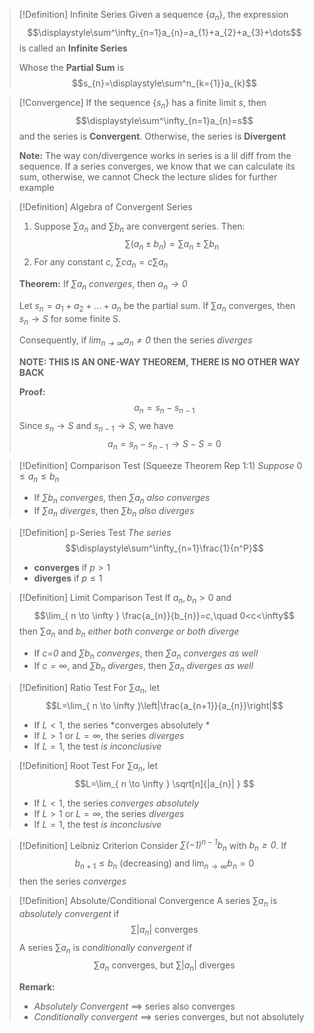 >[!Definition] Infinite Series
>Given a sequence {$a_{n}$}, the expression 
>$$\displaystyle\sum^\infty_{n=1}a_{n}=a_{1}+a_{2}+a_{3}+\dots$$
>is called an **Infinite Series**
>
>Whose the **Partial Sum** is
>$$s_{n}=\displaystyle\sum^n_{k={1}}a_{k}$$

>[!Convergence]
>If the sequence {$s_{n}$} has a finite limit $s$, then $$\displaystyle\sum^\infty_{n=1}a_{n}=s$$
>and the series is **Convergent**.
> Otherwise, the series is **Divergent**
> 
> **Note:** The way con/divergence works in series is a lil diff from the sequence. If a series converges, we know that we can calculate its sum, otherwise, we cannot
> Check the lecture slides for further example
> 

>[!Definition] Algebra of Convergent Series
>1. Suppose $\sum a_{n}$ and $\sum b_{n}$ are convergent series. Then:
> $$\sum(a_{n}\pm b_{n})=\sum a_{n}\pm \sum b_{n}$$
> 2. For any constant $c$, $\sum ca_{n}=c\sum a_{n}$
>    
>**Theorem:**
> If *$\sum a_{n}$ converges*, then *$a_{n}\to 0$*
> 
> Let $s_{n}=a_{1}+a_{2}+\dots+a_{n}$ be the partial sum. If $\sum a_{n}$ converges, then $s_{n}\to S$ for some finite S.
> 
> Consequently, if *$\lim_{ n \to \infty }a_{n}\neq 0$* then the series *diverges*
> 
>**NOTE: THIS IS AN ONE-WAY THEOREM, THERE IS NO OTHER WAY BACK**
> 
> **Proof:**
> $$a_{n}=s_{n}-s_{n-1}$$
> Since $s_{n}\to S$ and $s_{n-1}\to S$, we have
> $$a_{n}=s_{n}-s_{n-1}\to S-S=0$$

>[!Definition] Comparison Test (Squeeze Theorem Rep 1:1)
>*Suppose* $0\leq a_{n}\leq b_{n}$
>- If *$\sum b_{n}$ converges*, then *$\sum a_{n}$ also converges*
>- If *$\sum a_{n}$ diverges*, then *$\sum b_{n}$ also diverges*

>[!Definition] p-Series Test
>*The series*
>$$\displaystyle\sum^\infty_{n=1}\frac{1}{n^P}$$
>- **converges** if $p>1$ 
>- **diverges** if $p\leq{1}$

>[!Definition] Limit Comparison Test
>If $a_{n},b_{n}>0$ and
>$$\lim_{ n \to \infty } \frac{a_{n}}{b_{n}}=c,\quad 0<c<\infty$$
>then $\sum a_{n}$ and $b_{n}$ *either both converge or both diverge*
>- If *c=0* and *$\sum b_{n}$ converges*, then *$\sum a_{n}$ converges as well*
>- If *$c=\infty$*, and *$\sum b_{n}$ diverges*, then *$\sum a_{n}$ diverges as well*

>[!Definition] Ratio Test
>For $\sum a_{n}$, let 
>$$L=\lim_{ n \to \infty }\left|\frac{a_{n+1}}{a_{n}}\right|$$
>- If $L<1$, the series *converges absolutely *
>- If $L>1$ or $L=\infty$, the series *diverges*
>- If $L=1$, the test *is inconclusive*
 
>[!Definition] Root Test
>For $\sum a_{n}$, let
>$$L=\lim_{ n \to \infty } \sqrt[n]{|a_{n}| } $$
>- If $L<1$, the series *converges absolutely*
>- If $L>1$ or $L=\infty$, the series *diverges*
>- If $L=1$, the test *is inconclusive*

>[!Definition] Leibniz Criterion
>Consider *$\sum(-1)^{n-1}b_{n}$* with *$b_{n}\geq{0}$*. If
> $$b_{n+1} \leq b_{n} \text{ (decreasing) and } \lim_{ n \to \infty }b_{n}=0$$
> then the series *converges*

>[!Definition] Absolute/Conditional Convergence
>A series $\sum a_{n}$ is *absolutely convergent* if
>$$\sum|a_{n}|\text{ converges}$$
>A series $\sum a_{n}$ is *conditionally convergent* if
>$$\sum a_{n}\text{ converges, but }\sum|a_{n}| \text{ diverges}$$
>
>**Remark:**
>- *Absolutely Convergent* $\implies$ series also converges
>- *Conditionally convergent* $\implies$ series converges, but not absolutely
>
>


